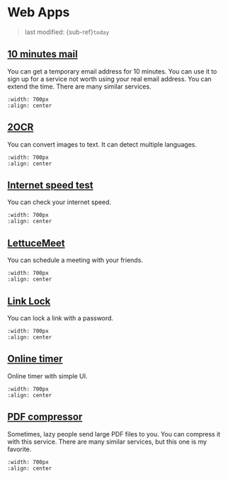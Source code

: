 # Web Apps
> last modified: {sub-ref}`today`

## [10 minutes mail](https://10minemail.com/en/)
You can get a temporary email address for 10 minutes. You can use it to sign up for a service not worth using your real email address. You can extend the time. There are many similar services.
```{image} img/10-minute-mail.png
:width: 700px
:align: center
```

## [2OCR](https://2ocr.com/)
You can convert images to text. It can detect multiple languages.
```{image} img/2ocr.png
:width: 700px
:align: center
```

## [Internet speed test](https://fast.com/)
You can check your internet speed.
```{image} img/internet-speed-test.png
:width: 700px
:align: center
```

## [LettuceMeet](https://lettucemeet.com/)
You can schedule a meeting with your friends.
```{image} img/lettucemeet.png
:width: 700px
:align: center
```

## [Link Lock](https://jstrieb.github.io/link-lock/create/)
You can lock a link with a password.
```{image} img/link-lock.png
:width: 700px
:align: center
```

## [Online timer](https://vclock.com/timer/)
Online timer with simple UI.
```{image} img/online-timer.png
:width: 700px
:align: center
```

## [PDF compressor](https://www.ilovepdf.com/compress_pdf)
Sometimes, lazy people send large PDF files to you. You can compress it with this service. There are many similar services, but this one is my favorite.
```{image} img/pdf.png
:width: 700px
:align: center
```